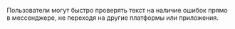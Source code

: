 Пользователи могут быстро проверять текст на наличие ошибок прямо в мессенджере, не переходя на другие платформы или приложения.
